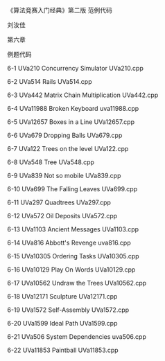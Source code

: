 ﻿《算法竞赛入门经典》第二版 范例代码

刘汝佳

第六章

例题代码

6-1 UVa210 Concurrency Simulator                        UVa210.cpp

6-2 UVa514 Rails                                        UVa514.cpp

6-3 UVa442 Matrix Chain Multiplication                  UVa442.cpp

6-4 UVa11988 Broken Keyboard                            uva11988.cpp

6-5 UVa12657 Boxes in a Line                            UVa12657.cpp

6-6 UVa679 Dropping Balls                               UVa679.cpp

6-7 UVa122 Trees on the level                           UVa122.cpp

6-8 UVa548 Tree                                         UVa548.cpp

6-9 UVa839 Not so mobile                                UVa839.cpp

6-10 UVa699 The Falling Leaves                          UVa699.cpp

6-11 UVa297 Quadtrees                                   UVa297.cpp

6-12 UVa572 Oil Deposits                                UVa572.cpp

6-13 UVa1103 Ancient Messages                           UVa1103.cpp

6-14 UVa816 Abbott's Revenge                            uva816.cpp

6-15 UVa10305 Ordering Tasks                            UVa10305.cpp

6-16 UVa10129 Play On Words                             UVa10129.cpp

6-17 UVa10562 Undraw the Trees                          UVa10562.cpp

6-18 UVa12171 Sculpture                                 UVa12171.cpp

6-19 UVa1572 Self-Assembly                              UVa1572.cpp

6-20 UVa1599 Ideal Path                                 UVa1599.cpp

6-21 UVa506 System Dependencies                         uva506.cpp

6-22 UVa11853 Paintball                                 UVa11853.cpp
